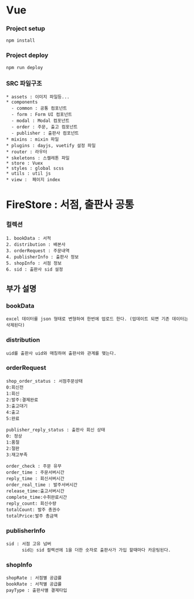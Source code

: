 # Vue

### Project setup
```
npm install
```

### Project deploy
```
npm run deploy
```
### SRC 파일구조
```
* assets : 이미지 파일등...
* components
  - common : 공통 컴포넌트
  - form : Form UI 컴포넌트
  - modal : Modal 컴포넌트
  - order : 주문, 출고 컴포넌트
  - publisher : 출판사 컴포넌트
* mixins : mixin 파일
* plugins : dayjs, vuetify 설정 파일
* router : 라우터
* skeletons : 스켈레톤 파일
* store : Vuex
* styles : global scss
* utils : util js 
* view :  페이지 index
```

# FireStore : 서점, 출판사 공통
### 컬렉션
```
1. bookData : 서적
2. distribution : 배본사 
3. orderRequest : 주문내역 
4. publisherInfo : 출판사 정보 
5. shopInfo : 서점 정보 
6. sid : 출판사 sid 설정 
```

## 부가 설명
### bookData
```
excel 데이터를 json 형태로 변형하여 한번에 업로드 한다. (업데이트 되면 기존 데이터는 삭제된다)
```
### distribution
```
uid를 출판사 uid와 매칭하여 출판사와 관계를 맺는다.
```
### orderRequest
```
shop_order_status : 서점주문상태
0:회신전
1:회신
2:발주:결제완료
3:출고대기
4:출고
5:완료

publisher_reply_status : 출판사 회신 상태
0: 정상
1:품절
2:절판
3:재고부족

order_check : 주문 유무
order_time : 주문서버시간
reply_time : 회신서버시간
order_real_time : 발주서버시간
release_time:출고서버시간
complete_time:수취완료시간
reply_count: 회신수량
totalCount: 발주 총권수
totalPrice:발주 총금액
```
### publisherInfo
```
sid : 서점 고유 넘버
      sid는 sid 컬렉션에 1을 더한 숫자로 출판사가 가입 할때마다 카운팅된다.
```
### shopInfo
```
shopRate : 서점별 공급률
bookRate : 서적별 공급률
payType : 출판사별 결제타입
```
